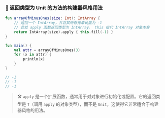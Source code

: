 ### 🔧 返回类型为 Unit 的方法的构建器风格用法

```kotlin
fun arrayOfMinusOnes(size: Int): IntArray {
    // 返回一个 IntArray，并将其所有元素设置为 -1
    // 此处 apply 函数返回类型为 IntArray， this 指代 IntArray 对象本身
    return IntArray(size).apply { this.fill(-1) }
}

fun main() {
    val attr = arrayOfMinusOnes(3)
    for (x in attr) {
    	println(x)
    }
}

// -1
// -1
// -1
```


> 🛠️ `apply` 是一个扩展函数，通常用于对对象进行初始化或配置。它的返回类型是 `T`（调用 `apply` 的对象类型），而不是 `Unit`，这使得它非常适合于构建器风格的用法。
